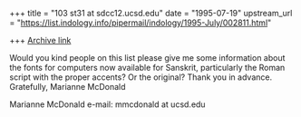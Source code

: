 +++
title = "103 st31 at sdcc12.ucsd.edu"
date = "1995-07-19"
upstream_url = "https://list.indology.info/pipermail/indology/1995-July/002811.html"

+++
[Archive link](https://list.indology.info/pipermail/indology/1995-July/002811.html)

Would you kind people on this list please give me some information about
the fonts for computers now available for Sanskrit, particularly the Roman
script with the proper accents? Or the original? Thank you in advance.
                        Gratefully,
                                Marianne McDonald

Marianne McDonald
e-mail: mmcdonald at ucsd.edu







